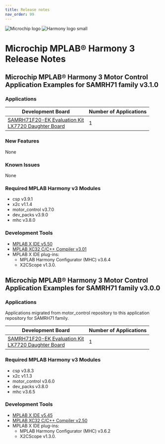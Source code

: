 ```yaml
---
title: Release notes
nav_order: 99
---
```


![Microchip logo](https://raw.githubusercontent.com/wiki/Microchip-MPLAB-Harmony/Microchip-MPLAB-Harmony.github.io/images/microchip_logo.png)
![Harmony logo small](https://raw.githubusercontent.com/wiki/Microchip-MPLAB-Harmony/Microchip-MPLAB-Harmony.github.io/images/microchip_mplab_harmony_logo_small.png)

# Microchip MPLAB® Harmony 3 Release Notes

## Microchip MPLAB® Harmony 3 Motor Control Application Examples for SAMRH71 family v3.1.0

### Applications

| Development Board | Number of Applications | 
| --- | --- | 
|[SAMRH71F20-EK Evaluation Kit](https://www.microchip.com/DevelopmentTools/ProductDetails/PartNO/SAMRH71F20-EK) <br> [LX7720 Daughter Board](https://www.microsemi.com/product-directory/space-system-managers/3708-position-motor-controller-ic#resources) | 1 |


### New Features
None

### Known Issues
None

### Required MPLAB Harmony v3 Modules
* csp v3.9.1
* x2c v1.1.4
* motor_control v3.7.0
* dev_packs v3.9.0
* mhc v3.8.0

### Development Tools

* [MPLAB X IDE v5.50](https://www.microchip.com/mplab/mplab-x-ide)
* [MPLAB XC32 C/C++ Compiler v3.01](https://www.microchip.com/mplab/compilers)
* MPLAB X IDE plug-ins:
  * MPLAB Harmony Configurator (MHC) v3.6.4
  * X2CScope v1.3.0.



## Microchip MPLAB® Harmony 3 Motor Control Application Examples for SAMRH71 family v3.0.0


### Applications

Applications migrated from motor_control repository to this application repository for SAMRH71 family. 

| Development Board | Number of Applications | 
| --- | --- | 
|[SAMRH71F20-EK Evaluation Kit](https://www.microchip.com/DevelopmentTools/ProductDetails/PartNO/SAMRH71F20-EK) <br> [LX7720 Daughter Board](https://www.microsemi.com/product-directory/space-system-managers/3708-position-motor-controller-ic#resources) | 1 |



### Required MPLAB Harmony v3 Modules
* csp v3.8.3
* x2c v1.1.3
* motor_control v3.6.0
* dev_packs v3.8.0
* mhc v3.6.5

### Development Tools

* [MPLAB X IDE v5.45](https://www.microchip.com/mplab/mplab-x-ide)
* [MPLAB XC32 C/C++ Compiler v2.50](https://www.microchip.com/mplab/compilers)
* MPLAB X IDE plug-ins:
  * MPLAB Harmony Configurator (MHC) v3.6.2
  * X2CScope v1.3.0.
